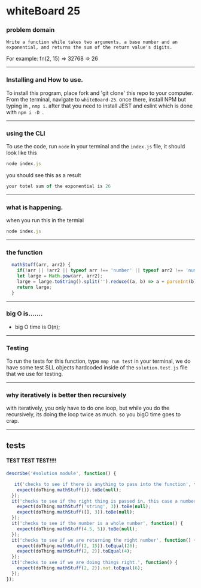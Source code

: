 
# whiteBoard 25


### problem domain

`Write a function while takes two arguments, a base number and an exponential, and returns the sum of the return value's digits.`

For example: fn(2, 15) => 32768 => 26


---
### Installing and How to use.

To install this program, place fork and 'git clone' this repo to your computer. From the terminal, navigate to  `whiteBoard-25`. once there, install NPM but typing in , `nmp i`. after that you need to install JEST and eslint which is done with `npm i -D `. 

---
### using the CLI 

To use the code, run `node` in your terminal and the `index.js` file, it should look like this
```javascript
node index.js 
```
you should see this as a result

```javascript
your totel sum of the exponential is 26
```

---
### what is happening.
when you run this in the termial
```javascript
node index.js 
```
---
### the function

```javascript
  mathStuff(arr, arr2) {
    if(!arr || !arr2 || typeof arr !== 'number' || typeof arr2 !== 'number' || !Number.isInteger(arr) || !Number.isInteger(arr2)) return null;
    let large = Math.pow(arr, arr2);
    large = large.toString().split('').reduce((a, b) => a + parseInt(b), 0);
    return large;
  }
```
---
### big O is.......

* big O time is O(n);

---
### Testing

To run the tests for this function, type `nmp run test` in your terminal,
we do have some test SLL objects hardcoded inside of the `solution.test.js` file that we use for testing.

---
### why iteratively is better then recursively 
with iteratively, you only have to do one loop, but while you do the recursively, its doing the loop twice as much. so you bigO time goes to crap.

---
## tests

#### TEST TEST TEST!!!!

```javascript
describe('#solution module', function() {

   it('checks to see if there is anything to pass into the function', function() {
    expect(doThing.mathStuff()).toBe(null);
  });
  it('checks to see if the right thing is passed in, this case a number', function() {
    expect(doThing.mathStuff('string', 3)).toBe(null);
    expect(doThing.mathStuff([], 3)).toBe(null);
  });
  it('checks to see if the number is a whole number', function() {
    expect(doThing.mathStuff(4.5, 5)).toBe(null);
  });
  it('checks to see if we are returning the right number', function() {
    expect(doThing.mathStuff(2, 15)).toEqual(26);
    expect(doThing.mathStuff(2, 2)).toEqual(4);
  });
  it('checks to see if we are doing things right.', function() {
    expect(doThing.mathStuff(2, 2)).not.toEqual(6);
  });
});
```


